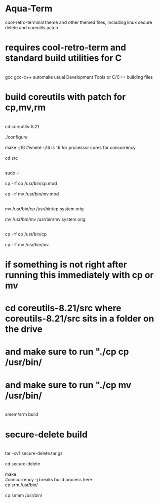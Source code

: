 # Aqua-Term
cool-retro-terminal theme and other themed files, including linux secure delete and coreutils patch
# requires cool-retro-term and standard build utilities for C 
<br> gcc gcc-c++ automake usual Development Tools or C/C++ building files </br>




# build coreutils with patch for cp,mv,rm

<br> cd coreutils-8.21 </br>
<br> ./configure </br>
<br> make -j16                                 #where -j16 is 16 for processor cores for concurrency </br>
<br> cd src </br>

<br> sudo -i </br>
<br> cp -rf cp /usr/bin/cp.mod </br>
<br> cp -rf mv /usr/bin/mv.mod </br>

<br> mv /usr/bin/cp /usr/bin/cp.system.orig </br>
<br> mv /usr/bin/mv /usr/bin/mv.system.orig </br>

<br> cp -rf cp /usr/bin/cp </br>
<br> cp -rf mv /usr/bin/mv </br>




 # if something is not right after running this immediately with cp or mv 
 # cd coreutils-8.21/src where coreutils-8.21/src sits in a folder on the drive 
 # and make sure to run "./cp cp /usr/bin/ 
 # and make sure to run "./cp mv /usr/bin/ 
 
 
 
<br> smem/srm build </br>


# secure-delete build
<br> tar -xvf secure-delete.tar.gz </br> 
<br> cd secure-delete </br>
<br> make </br>  #concurrency -j breaks build process here
<br> cp srm /usr/bin/ </br> 
<br> cp smem /usr/bin/ </br> 
